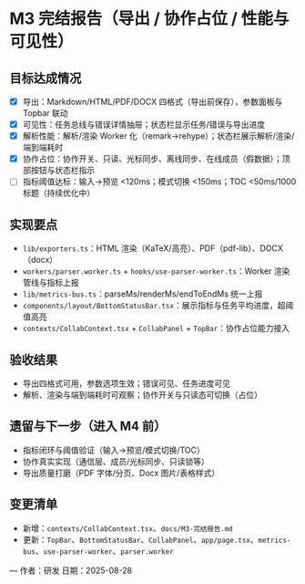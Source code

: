 # M3 完结报告（导出 / 协作占位 / 性能与可见性）

## 目标达成情况
- [x] 导出：Markdown/HTML/PDF/DOCX 四格式（导出前保存），参数面板与 Topbar 联动
- [x] 可见性：任务总线与错误详情抽屉；状态栏显示任务/错误与导出进度
- [x] 解析性能：解析/渲染 Worker 化（remark→rehype）；状态栏展示解析/渲染/端到端耗时
- [x] 协作占位：协作开关、只读、光标同步、离线同步、在线成员（假数据）；顶部按钮与状态栏指示
- [ ] 指标阈值达标：输入→预览 <120ms；模式切换 <150ms；TOC <50ms/1000 标题（持续优化中）

## 实现要点
- `lib/exporters.ts`：HTML 渲染（KaTeX/高亮）、PDF（pdf-lib）、DOCX（docx）
- `workers/parser.worker.ts` + `hooks/use-parser-worker.ts`：Worker 渲染管线与指标上报
- `lib/metrics-bus.ts`：parseMs/renderMs/endToEndMs 统一上报
- `components/layout/BottomStatusBar.tsx`：展示指标与任务平均进度，超阈值高亮
- `contexts/CollabContext.tsx` + `CollabPanel` + `TopBar`：协作占位能力接入

## 验收结果
- 导出四格式可用，参数选项生效；错误可见、任务进度可见
- 解析、渲染与端到端耗时可观察；协作开关与只读态可切换（占位）

## 遗留与下一步（进入 M4 前）
- 指标闭环与阈值验证（输入→预览/模式切换/TOC）
- 协作真实实现（通信层、成员/光标同步、只读锁等）
- 导出质量打磨（PDF 字体/分页、Docx 图片/表格样式）

## 变更清单
- 新增：`contexts/CollabContext.tsx`、`docs/M3-完结报告.md`
- 更新：`TopBar`、`BottomStatusBar`、`CollabPanel`、`app/page.tsx`、`metrics-bus`、`use-parser-worker`、`parser.worker`

—
作者：研发
日期：2025-08-28
